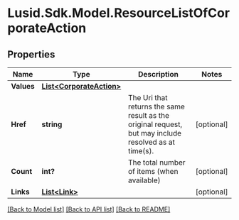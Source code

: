 # Lusid.Sdk.Model.ResourceListOfCorporateAction
## Properties

Name | Type | Description | Notes
------------ | ------------- | ------------- | -------------
**Values** | [**List&lt;CorporateAction&gt;**](CorporateAction.md) |  | 
**Href** | **string** | The Uri that returns the same result as the original request,  but may include resolved as at time(s). | [optional] 
**Count** | **int?** | The total number of items (when available) | [optional] 
**Links** | [**List&lt;Link&gt;**](Link.md) |  | [optional] 

[[Back to Model list]](../README.md#documentation-for-models) [[Back to API list]](../README.md#documentation-for-api-endpoints) [[Back to README]](../README.md)

